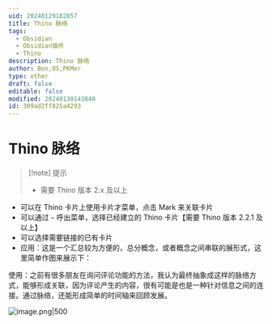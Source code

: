 ```yaml
---
uid: 20240129182857
title: Thino 脉络
tags:
  - Obsidian
  - Obsidian插件
  - Thino
description: Thino 脉络
author: Bon,OS,PKMer
type: other
draft: false
editable: false
modified: 20240130143840
id: 309ad2ff825a4293
---
```


# Thino 脉络

> [!note] 提示
> - 需要 Thino 版本 2.x 及以上

- 可以在 Thino 卡片上使用卡片才菜单，点击 Mark 来关联卡片
- 可以通过 `~` 呼出菜单，选择已经建立的 Thino 卡片【需要 Thino 版本 2.2.1 及以上】
- 可以选择需要链接的已有卡片
- 应用：这是一个汇总较为方便的，总分概念，或者概念之间串联的展形式，这里简单作图来展示下：

使用：之前有很多朋友在询问评论功能的方法，我认为最终抽象成这样的脉络方式，能够形成关联，因为评论产生的内容，很有可能是也是一种针对信息之间的连接。通过脉络，还能形成简单的时间轴来回顾发展。

![image.png|500](https://cdn.pkmer.cn/images/20240129182839.png!pkmer)
